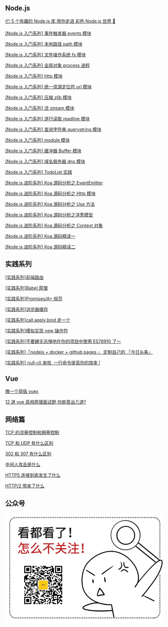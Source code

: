 ## Node.js

[📦 5 个有趣的 Node.js 库,带你走进 彩色 Node.js 世界 🎉](https://github.com/webfansplz/article/issues/19)

[[Node.js 入门系列] 事件触发器 events 模块](https://github.com/webfansplz/article/issues/22)

[[Node.js 入门系列] 本地路径 path 模块](https://github.com/webfansplz/article/issues/23)

[[Node.js 入门系列] 文件操作系统 fs 模块](https://github.com/webfansplz/article/issues/24)

[[Node.js 入门系列] 全局对象 process 进程](https://github.com/webfansplz/article/issues/25)

[[Node.js 入门系列] http 模块 ](https://github.com/webfansplz/article/issues/26)

[[Node.js 入门系列] 统一资源定位符 url 模块](https://github.com/webfansplz/article/issues/27)

[[Node.js 入门系列] 压缩 zlib 模块 ](https://github.com/webfansplz/article/issues/28)

[[Node.js 入门系列] 流 stream 模块](https://github.com/webfansplz/article/issues/29)

[[Node.js 入门系列] 逐行读取 readline 模块](https://github.com/webfansplz/article/issues/30)

[[Node.js 入门系列] 查询字符串 querystring 模块](https://github.com/webfansplz/article/issues/31)

[[Node.js 入门系列] module 模块](https://github.com/webfansplz/article/issues/32)

[[Node.js 入门系列] 缓冲器 Buffer 模块](https://github.com/webfansplz/article/issues/33)

[[Node.js 入门系列] 域名服务器 dns 模块](https://github.com/webfansplz/article/issues/34)

[[Node.js 入门系列] TodoList 实践](https://github.com/webfansplz/article/tree/master/meetNodejs/todolist)

[[Node.js 进阶系列] Koa 源码分析之 EventEmitter](https://github.com/webfansplz/article/issues/7)

[[Node.js 进阶系列] Koa 源码分析之 Http 模块](https://github.com/webfansplz/article/issues/8)

[[Node.js 进阶系列] Koa 源码分析之 Use 方法](https://github.com/webfansplz/article/issues/9)

[[Node.js 进阶系列] Koa 源码分析之洋葱模型 ](https://github.com/webfansplz/article/issues/10)

[[Node.js 进阶系列] Koa 源码分析之 Context 对象](https://github.com/webfansplz/article/issues/11)

[[Node.js 进阶系列] Koa 源码精读一](https://github.com/webfansplz/article/issues/12)

[[Node.js 进阶系列] Koa 源码精读二](https://github.com/webfansplz/article/issues/13)

## 实践系列

[[实践系列]前端路由](https://github.com/webfansplz/article/issues/1)

[[实践系列]Babel 原理](https://github.com/webfansplz/article/issues/2)

[[实践系列]Promises/A+ 规范](https://github.com/webfansplz/article/issues/3)

[[实践系列]浏览器缓存](https://github.com/webfansplz/article/issues/4)

[[实践系列]call,apply,bind 走一个](https://github.com/webfansplz/article/issues/5)

[[实践系列]模拟实现 new 操作符](https://github.com/webfansplz/article/issues/6)

[[实践系列]不要肆无忌惮地在你的项目中使用 ES78910 了～](https://github.com/webfansplz/article/issues/14)

[[实践系列]「nodejs + docker + github pages 」 定制自己的 「今日头条」](https://github.com/webfansplz/article/issues/17)

[[实践系列] null-cli 来啦, 一行命令提高你的效率 ! ](https://github.com/webfansplz/article/issues/18)

## Vue

[撸一个简版 vuex](https://github.com/webfansplz/article/issues/20)

[12 道 vue 高频原理面试题,你能答出几道?
](https://github.com/webfansplz/article/issues/35)

## 网络篇

[TCP 的流量控制和拥塞控制](https://github.com/webfansplz/article/blob/master/network/tcp%E6%B5%81%E9%87%8F%E6%8E%A7%E5%88%B6%E5%92%8C%E6%8B%A5%E5%A1%9E%E6%8E%A7%E5%88%B6.md)

[TCP 和 UDP 有什么区别](https://github.com/webfansplz/article/blob/master/network/tcp-diff-udp.md)

[302 和 307 有什么区别](https://github.com/webfansplz/article/blob/master/network/302-diff-307.md)

[中间人攻击是什么](https://github.com/webfansplz/article/blob/master/network/MITM.md)

[HTTPS 连接到底发生了什么](https://github.com/webfansplz/article/blob/master/network/https.md)

[HTTP/2 带来了什么](https://github.com/webfansplz/article/blob/master/network/http2.md)

## 公众号

![qrcode](./qrcode.gif)
